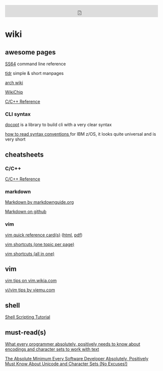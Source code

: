 <iframe src="https://duckduckgo.com/search.html?prefill=Search DuckDuckGo" style="overflow:hidden;margin:0;padding:0;width:100%;height:40px;" frameborder="0"></iframe>

# wiki

## awesome pages

[SS64](https://ss64.com/) command line reference

[tldr](https://tldr.ostera.io/) simple & short manpages

[arch wiki](https://wiki.archlinux.org/)

[WikiChip](https://en.wikichip.org/)

[C/C++ Reference](http://www.cplusplus.com/reference/clibrary/)

### CLI syntax

[docopt](http://docopt.org/) is a library to build cli with a very clear syntax

[how to read syntax conventions ](https://www.ibm.com/support/knowledgecenter/SSLTBW_2.3.0/com.ibm.zos.v2r3.ieag100/bsyntax.htm) for IBM z/OS, it looks quite universal and is very short

## cheatsheets

### C/C++

[C/C++ Reference](http://www.cplusplus.com/reference/clibrary/)

### markdown

[Markdown by markdownguide.org](https://www.markdownguide.org/cheat-sheet)

[Markdown on github](https://github.com/adam-p/markdown-here/wiki/Markdown-Cheatsheet)

### vim

[vim quick reference card(s)](http://tnerual.eriogerg.free.fr/vim.html) ([html](http://tnerual.eriogerg.free.fr/vimqrc.html), [pdf](http://tnerual.eriogerg.free.fr/vimqrc.pdf))

[vim shortcuts (one topic per page)](https://www.cs.oberlin.edu/~kuperman/help/vim/windows.html)

[vim shortcuts (all in one)](https://vim.rtorr.com/)

## vim

[vim tips on vim.wikia.com](http://vim.wikia.com/wiki/Best_Vim_Tips)

[vi/vim tips by viemu.com](http://www.viemu.com/vi_vim_tips.html)

## shell

[Shell Scripting Tutorial](https://www.shellscript.sh/)

## must-read(s)

[What every programmer absolutely, positively needs to know about encodings and character sets to work with text](http://kunststube.net/encoding/)

[The Absolute Minimum Every Software Developer Absolutely, Positively Must Know About Unicode and Character Sets (No Excuses!)](https://www.joelonsoftware.com/2003/10/08/the-absolute-minimum-every-software-developer-absolutely-positively-must-know-about-unicode-and-character-sets-no-excuses/)

